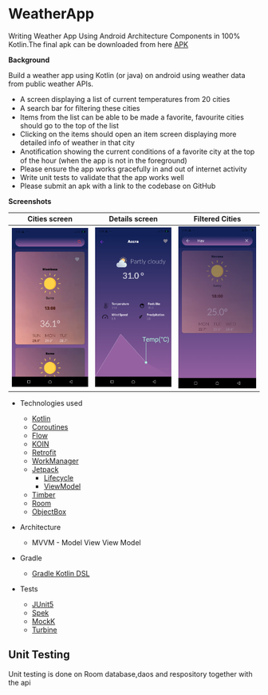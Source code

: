 # WeatherApp
Writing Weather App  Using Android Architecture Components in 100% Kotlin.The final apk can be downloaded from here [APK](https://github.com/Carlosokumu/TopUpMama/blob/master/app/release/finalapk.apk)

**Background**

Build a weather app using Kotlin (or java) on android using weather data from public weather APIs.
   - A screen displaying a list of current temperatures from 20 cities 
   - A search bar for ﬁltering these cities
   - Items from the list can be able to be made a favorite, favourite cities should go to the top of the list
   - Clicking on the items should open an item screen displaying more detailed info of weather in that city 
   - Anotiﬁcation showing the current conditions of a favorite city at the top of the hour (when the app is not in the foreground) 
   - Please ensure the app works gracefully in and out of internet activity 
   - Write unit tests to validate that the app works well
   - Please submit an apk with a link to the codebase on GitHub

**Screenshots**

Cities screen | Details  screen | Filtered Cities
--- | --- | --- |
<img src="https://github.com/Carlosokumu/TopUpMama/blob/master/previews/Screenshot_20220327-141639.png" width="280"/> | <img src="https://github.com/Carlosokumu/TopUpMama/blob/master/previews/Screenshot_20220327-140805.png" width="280"/> |  <img src="https://github.com/Carlosokumu/TopUpMama/blob/master/previews/Screenshot_20220328-021023.png" width="280"/> 



* Technologies used
    * [Kotlin](https://kotlinlang.org/)
    * [Coroutines](https://kotlinlang.org/docs/reference/coroutines-overview.html)
    * [Flow](https://kotlinlang.org/docs/reference/coroutines/flow.html)
    * [KOIN](https://insert-koin.io/)
    * [Retrofit](https://square.github.io/retrofit/)
    * [WorkManager](https://developer.android.com/jetpack/androidx/releases/work)
    * [Jetpack](https://developer.android.com/jetpack)
        * [Lifecycle](https://developer.android.com/topic/libraries/architecture/lifecycle)
        * [ViewModel](https://developer.android.com/topic/libraries/architecture/viewmodel)
    * [Timber](https://github.com/JakeWharton/timber)
    * [Room](https://developer.android.com/training/data-storage/room)
    * [ObjectBox](https://docs.objectbox.io/getting-started)


* Architecture
    * MVVM - Model View View Model

* Gradle
    * [Gradle Kotlin DSL](https://docs.gradle.org/current/userguide/kotlin_dsl.html)
    
 * Tests
    * [JUnit5](https://junit.org/junit5/)
    * [Spek](https://www.spekframework.org/)
    * [MockK](https://github.com/mockk/mockk)
    * [Turbine](https://github.com/cashapp/turbine)
    
 ## Unit Testing
 Unit testing is done on Room database,daos and respository together with the api


